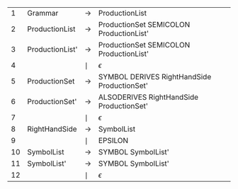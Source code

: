 | | | | |
| --------|-------|---| ---|
| 1 | Grammar | $\rightarrow$ | ProductionList |
|    2 | ProductionList | $\rightarrow$ |  ProductionSet SEMICOLON ProductionList'|
|    3 | ProductionList' | $\rightarrow$| ProductionSet SEMICOLON ProductionList' |
|    4 |                | $\mid$ | $\epsilon$|
|    5 | ProductionSet | $\rightarrow$ |  SYMBOL  DERIVES  RightHandSide ProductionSet'|
|    6 | ProductionSet'| $\rightarrow$ | ALSODERIVES RightHandSide ProductionSet'| 
|    7 |               | $\mid$ | $\epsilon$
|    8 | RightHandSide | $\rightarrow$ |  SymbolList|
|    9 |               | $\mid$ | EPSILON|
|    10 | SymbolList | $\rightarrow$ |  SYMBOL SymbolList'|
|    11 | SymbolList'| $\rightarrow$ | SYMBOL SymbolList'| 
|    12| | $\mid$ | $\epsilon$|
        
